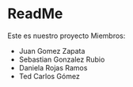 # ReadMe

Este es nuestro proyecto 
Miembros:
- Juan Gomez Zapata
- Sebastian Gonzalez Rubio
- Daniela Rojas Ramos
- Ted Carlos Gómez
